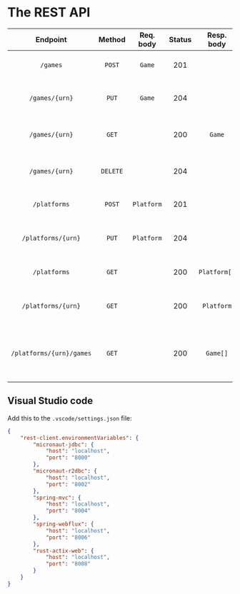 # The REST API

|        Endpoint	         |  Method  | Req. body  | Status |  Resp. body  | Description    		                                   |
|:------------------------:|:--------:|:----------:|:------:|:------------:|:------------------------------------------------------|
|        `/games`          |  `POST`  |   `Game`   |  201   |              | Add a new game to the catalog                         |
|      `/games/{urn}`      |  `PUT`   |   `Game`   |  204   |              | Update the game with the given `{urn}`                |
|      `/games/{urn}`      |  `GET`   |            |  200   |    `Game`    | Get the game with the given `{urn}`                   |
|      `/games/{urn}`      | `DELETE` |            |  204   |              | Delete the game with the given `{urn}`                |
|      `/platforms`        |  `POST`  | `Platform` |  201   |              | Add a new platform to the catalog                     |
|    `/platforms/{urn}`    |  `PUT`   | `Platform` |  204   |              | Update the platform with the given `{urn}`            |
|      `/platforms`        |  `GET`   |            |  200   | `Platform[]` | Get all platforms in the catalog                      |
|    `/platforms/{urn}`    |  `GET`   |            |  200   |  `Platform`  | Get the platform with the given `{urn}`               |
| `/platforms/{urn}/games` |  `GET`   |            |  200   |   `Game[]`   | Get all games for the platform with the given `{urn}` |

## Visual Studio code

Add this to the `.vscode/settings.json` file:

```json
{
    "rest-client.environmentVariables": {
        "micronaut-jdbc": {
            "host": "localhost",
            "port": "8000"
        },
        "micronaut-r2dbc": {
            "host": "localhost",
            "port": "8002"
        },
        "spring-mvc": {
            "host": "localhost",
            "port": "8004"
        },
        "spring-webflux": {
            "host": "localhost",
            "port": "8006"
        },
        "rust-actix-web": {
            "host": "localhost",
            "port": "8008"
        }
    }
}
```